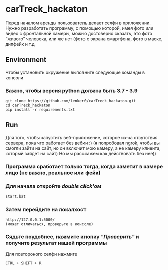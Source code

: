 # carTreck_hackaton
Перед началом аренды пользователь делает селфи в приложении. Нужно разработать программу, с помощью которой, имея фото или видео с фронтальной камеры, можно достоверно сказать, это фото “живого” человека, или же нет (фото с экрана смартфона, фото в маске, дипфейк и т.д


## Environment
Чтобы установить окружение выполните следующие команды в консоли
### Важно, чтобы версия python должна быть 3.7 - 3.9
```
git clone https://github.com/lenker0/carTreck_hackaton.git
cd carTreck_hackaton
pip install -r requirements.txt
```

## Run
Для того, чтобы запустить веб-приложение, которое из-за отсутствия сервера, пока что работает без вебки :) (я попробовал ngrok, чтобы вы смогли зайти на сайт, но он включит мою камеру, а не камеру клиента, который зайдет на сайт)
Но мы расскажем как действовать без нее))

### Программа сработает только тогда, когда заметит в камере лицо (не важно, реальное или фейк)

### Для начала откройте *double click'ом*
```
start.bat
```
### Затем перейдите на локалхост
```
http://127.0.0.1:5000/
(может отличаться, проверьте в консоле)
```
### Сядьте поудобнее, нажмите кнопку *"Проверить"* и получите результат нашей программы
Для повтороного селфи нажмите 
```
CTRL + SHIFT + R
```
